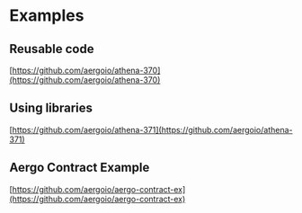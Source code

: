 # Examples

## Reusable code

[https://github.com/aergoio/athena-370](https://github.com/aergoio/athena-370)

## Using libraries

[https://github.com/aergoio/athena-371](https://github.com/aergoio/athena-371)

## Aergo Contract Example

[https://github.com/aergoio/aergo-contract-ex](https://github.com/aergoio/aergo-contract-ex)
